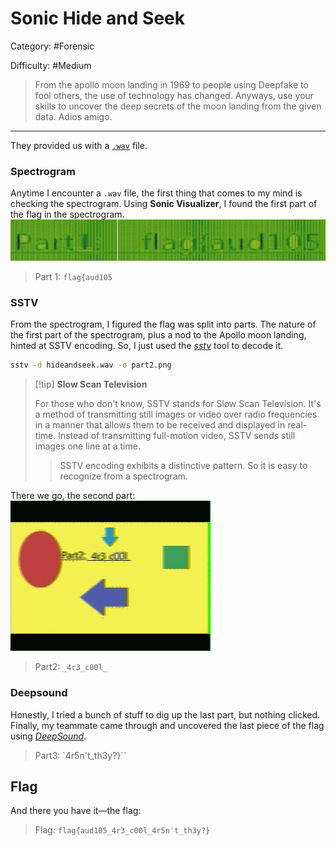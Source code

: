 # Sonic Hide and Seek
Category: #Forensic 

Difficulty: #Medium

> From the apollo moon landing in 1969 to people using Deepfake to fool others, the use of technology has changed. Anyways, use your skills to uncover the deep secrets of the moon landing from the given data. Adios amigo.

---
They provided us with a [`.wav`](hideandseek.wav) file.

### Spectrogram
Anytime I encounter a `.wav` file, the first thing that comes to my mind is checking the spectrogram. Using **Sonic Visualizer**, I found the first part of the flag in the spectrogram.
![part1](part1.png)
>Part 1: `flag{aud105`

### SSTV
From the spectrogram, I figured the flag was split into parts. The nature of the first part of the spectrogram, plus a nod to the Apollo moon landing, hinted at SSTV encoding. So, I just used the [*sstv*](https://github.com/colaclanth/sstv) tool to decode it.
```bash
sstv -d hideandseek.wav -o part2.png
```

> [!tip] **Slow Scan Television**
> 
> For those who don't know, SSTV stands for Slow Scan Television. It's a method of transmitting still images or video over radio frequencies in a manner that allows them to be received and displayed in real-time. Instead of transmitting full-motion video, SSTV sends still images one line at a time.
> >SSTV encoding exhibits a distinctive pattern. So it is easy to recognize from a spectrogram.


There we go, the second part:
![part2](part2.png)
> Part2: `_4r3_c00l_`
### Deepsound
Honestly, I tried a bunch of stuff to dig up the last part, but nothing clicked. Finally, my teammate came through and uncovered the last piece of the flag using [*DeepSound*](https://github.com/oneplus-x/DeepSound-2.0).
> Part3: `4r5n't_th3y?}``

## Flag
And there you have it—the flag:

> Flag: `flag{aud105_4r3_c00l_4r5n't_th3y?}`